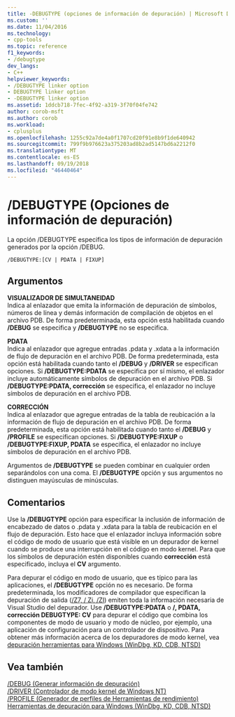 ```yaml
---
title: -DEBUGTYPE (opciones de información de depuración) | Microsoft Docs
ms.custom: ''
ms.date: 11/04/2016
ms.technology:
- cpp-tools
ms.topic: reference
f1_keywords:
- /debugtype
dev_langs:
- C++
helpviewer_keywords:
- /DEBUGTYPE linker option
- DEBUGTYPE linker option
- -DEBUGTYPE linker option
ms.assetid: 1ddcb718-7fec-4f92-a319-3f70f04fe742
author: corob-msft
ms.author: corob
ms.workload:
- cplusplus
ms.openlocfilehash: 1255c92a7de4a0f1707cd20f91e8b9f1de640942
ms.sourcegitcommit: 799f9b976623a375203ad8b2ad5147bd6a2212f0
ms.translationtype: MT
ms.contentlocale: es-ES
ms.lasthandoff: 09/19/2018
ms.locfileid: "46440464"
---
```

# <a name="debugtype-debug-info-options"></a>/DEBUGTYPE (Opciones de información de depuración)

La opción /DEBUGTYPE especifica los tipos de información de depuración generados por la opción /DEBUG.

```
/DEBUGTYPE:[CV | PDATA | FIXUP]
```

## <a name="arguments"></a>Argumentos

**VISUALIZADOR DE SIMULTANEIDAD**<br/>
Indica al enlazador que emita la información de depuración de símbolos, números de línea y demás información de compilación de objetos en el archivo PDB. De forma predeterminada, esta opción está habilitada cuando **/DEBUG** se especifica y **/DEBUGTYPE** no se especifica.

**PDATA**<br/>
Indica al enlazador que agregue entradas .pdata y .xdata a la información de flujo de depuración en el archivo PDB. De forma predeterminada, esta opción está habilitada cuando tanto el **/DEBUG** y **/DRIVER** se especifican opciones. Si **/DEBUGTYPE:PDATA** se especifica por sí mismo, el enlazador incluye automáticamente símbolos de depuración en el archivo PDB. Si **/DEBUGTYPE:PDATA, corrección** se especifica, el enlazador no incluye símbolos de depuración en el archivo PDB.

**CORRECCIÓN**<br/>
Indica al enlazador que agregue entradas de la tabla de reubicación a la información de flujo de depuración en el archivo PDB. De forma predeterminada, esta opción está habilitada cuando tanto el **/DEBUG** y **/PROFILE** se especifican opciones. Si **/DEBUGTYPE:FIXUP** o **/DEBUGTYPE:FIXUP, PDATA** se especifica, el enlazador no incluye símbolos de depuración en el archivo PDB.

Argumentos de **/DEBUGTYPE** se pueden combinar en cualquier orden separándolos con una coma. El **/DEBUGTYPE** opción y sus argumentos no distinguen mayúsculas de minúsculas.

## <a name="remarks"></a>Comentarios

Use la **/DEBUGTYPE** opción para especificar la inclusión de información de encabezado de datos o .pdata y .xdata para la tabla de reubicación en el flujo de depuración. Esto hace que el enlazador incluya información sobre el código de modo de usuario que está visible en un depurador de kernel cuando se produce una interrupción en el código en modo kernel. Para que los símbolos de depuración estén disponibles cuando **corrección** está especificado, incluya el **CV** argumento.

Para depurar el código en modo de usuario, que es típico para las aplicaciones, el **/DEBUGTYPE** opción no es necesario. De forma predeterminada, los modificadores de compilador que especifican la depuración de salida ([/Z7, / Zi, /ZI](../../build/reference/z7-zi-zi-debug-information-format.md)) emiten toda la información necesaria de Visual Studio del depurador. Use **/DEBUGTYPE:PDATA** o **/, PDATA, corrección DEBUGTYPE: CV** para depurar el código que combina los componentes de modo de usuario y modo de núcleo, por ejemplo, una aplicación de configuración para un controlador de dispositivo. Para obtener más información acerca de los depuradores de modo kernel, vea [depuración herramientas para Windows (WinDbg, KD, CDB, NTSD)](/windows-hardware/drivers/debugger/index)

## <a name="see-also"></a>Vea también

[/DEBUG (Generar información de depuración)](../../build/reference/debug-generate-debug-info.md)<br/>
[/DRIVER (Controlador de modo kernel de Windows NT)](../../build/reference/driver-windows-nt-kernel-mode-driver.md)<br/>
[/PROFILE (Generador de perfiles de Herramientas de rendimiento)](../../build/reference/profile-performance-tools-profiler.md)<br/>
[Herramientas de depuración para Windows (WinDbg, KD, CDB, NTSD)](/windows-hardware/drivers/debugger/index)